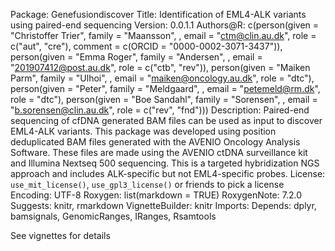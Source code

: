 Package: Genefusiondiscover
Title: Identification of EML4-ALK variants using paired-end sequencing
Version: 0.0.1.1
Authors@R: 
    c(person(given = "Christoffer Trier", family = "Maansson", , email = "ctm@clin.au.dk", role = c("aut", "cre"),
           comment = c(ORCID = "0000-0002-3071-3437")),
    person(given = "Emma Roger", family = "Andersen", , email = "201907412@post.au.dk", role = c("ctb", "rev")),
    person(given = "Maiken Parm", family = "Ulhoi", , email = "maiken@oncology.au.dk", role = "dtc"),
    person(given = "Peter", family = "Meldgaard", , email = "petemeld@rm.dk", role = "dtc"),
    person(given = "Boe Sandahl", family = "Sorensen", , email = "b.sorensen@clin.au.dk", role = c("rev", "fnd")))
Description: Paired-end sequencing of cfDNA generated BAM files can be used as input to
  discover EML4-ALK variants. This package was developed using position deduplicated BAM
  files generated with the AVENIO Oncology Analysis Software. These files are made using
  the AVENIO ctDNA surveillance kit and Illumina Nextseq 500 sequencing. This is a targeted 
  hybridization NGS approach and includes ALK-specific but not EML4-specific probes. 
License: `use_mit_license()`, `use_gpl3_license()` or friends to pick a
    license
Encoding: UTF-8
Roxygen: list(markdown = TRUE)
RoxygenNote: 7.2.0
Suggests: 
    knitr,
    rmarkdown
VignetteBuilder: knitr
Imports:
Depends:
  dplyr,
  bamsignals,
  GenomicRanges,
  IRanges,
  Rsamtools
        

See vignettes for details

